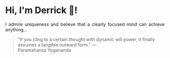 # Hi, I'm Derrick 👋!
<p align="justify">I admire uniqueness and believe that a clearly focused mind can achieve anything...</p> 
<!-- #quote-start -->
<blockquote>&ldquo;If you cling to a certain thought with dynamic will power, it finally assumes a tangible outward form.&rdquo; &mdash; <footer>Paramahansa Yogananda</footer></blockquote>
<!-- #quote-end -->
